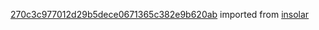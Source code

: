 [270c3c977012d29b5dece0671365c382e9b620ab](https://github.com/insolar/insolar/commit/270c3c977012d29b5dece0671365c382e9b620ab) imported from [insolar](https://github.com/insolar/insolar)
